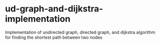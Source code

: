 # ud-graph-and-dijkstra-implementation

Implementation of undirected graph, directed graph, and dijkstra algorithm for finding the shortest path between two nodes
